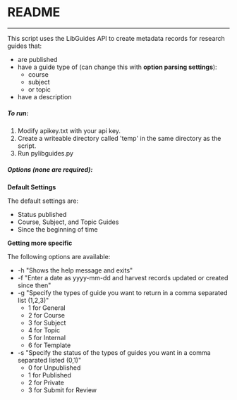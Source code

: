 # README 

---

This script uses the LibGuides API to create metadata records for research guides that:
	
* are published
* have a guide type of (can change this with **option parsing settings**):
	* course
	* subject
	* or topic
* have a description 

##### To run:

1. Modify apikey.txt with your api key.
2. Create a writeable directory called 'temp' in the same directory as the script. 
3. Run pylibguides.py

##### Options (none are required):

**Default Settings**

The default settings are:

* Status published
* Course, Subject, and Topic Guides
* Since the beginning of time

**Getting more specific**

The following options are available:

* -h "Shows the help message and exits"
* -f "Enter a date as yyyy-mm-dd and harvest records updated or created since then"
* -g "Specify the types of guide you want to return in a comma separated list (1,2,3)"
	* 1 for General
	* 2 for Course
	* 3 for Subject
	* 4 for Topic
	* 5 for Internal
	* 6 for Template
* -s "Specify the status of the types of guides you want in a comma separated listed (0,1)" 
	* 0 for Unpublished
	* 1 for Published
	* 2 for Private
	* 3 for Submit for Review 